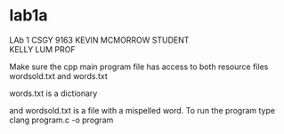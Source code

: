 # lab1a
LAb 1 CSGY 9163
KEVIN MCMORROW  STUDENT  
KELLY LUM  PROF


Make sure the cpp main program file has access to both resource files wordsold.txt and words.txt

words.txt is a dictionary

and wordsold.txt is a file with a mispelled word. 
To run the program type clang program.c -o program
